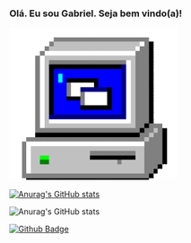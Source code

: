 ### Olá. Eu sou Gabriel. Seja bem vindo(a)!
<img src=https://github.com/TheDudeThatCode/TheDudeThatCode/blob/master/Assets/PC.gif width="300">

[![Anurag's GitHub stats](https://github-readme-stats.vercel.app/api?username=gabriel-cavalcante-de-jesus-oliveira)](https://github.com/anuraghazra/github-readme-stats)

![Anurag's GitHub stats](https://github-readme-stats.vercel.app/api?username=gabriel-cavalcante-de-jesus-oliveira&hide=contribs,prs)

[![Github Badge](https://img.shields.io/badge/-Github-000?style=flat-square&logo=Github&logoColor=white&link=https://github.com)](https://github.com)
